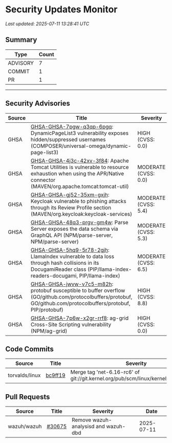 # Security Updates Monitor

*Last updated: 2025-07-11 13:28:41 UTC*

## Summary
| Type | Count |
|------|-------|
| ADVISORY | 7 |
| COMMIT | 1 |
| PR | 1 |

---

## Security Advisories

| Source | Title | Severity | Date |
|--------|-------|----------|------|
| GHSA | [GHSA-GHSA-7pgw-q3qp-6pgq](https://github.com/advisories/GHSA-7pgw-q3qp-6pgq): DynamicPageList3 vulnerability exposes hidden/suppressed usernames (COMPOSER/universal-omega/dynamic-page-list3) | HIGH (CVSS: 0.0) | 2025-07-10 |
| GHSA | [GHSA-GHSA-4j3c-42xv-3f84](https://github.com/advisories/GHSA-4j3c-42xv-3f84): Apache Tomcat Utilities is vulnerable to resource exhaustion when using the APR/Native connector (MAVEN/org.apache.tomcat:tomcat-util) | MODERATE (CVSS: 0.0) | 2025-07-10 |
| GHSA | [GHSA-GHSA-gj52-35xm-gxjh](https://github.com/advisories/GHSA-gj52-35xm-gxjh): Keycloak vulnerable to phishing attacks through its Review Profile section (MAVEN/org.keycloak:keycloak-services) | MODERATE (CVSS: 5.4) | 2025-07-10 |
| GHSA | [GHSA-GHSA-48q3-prgv-gm4w](https://github.com/advisories/GHSA-48q3-prgv-gm4w): Parse Server exposes the data schema via GraphQL API (NPM/parse-server, NPM/parse-server) | MODERATE (CVSS: 5.3) | 2025-07-10 |
| GHSA | [GHSA-GHSA-5hq9-5r78-2gjh](https://github.com/advisories/GHSA-5hq9-5r78-2gjh): LlamaIndex vulnerable to data loss through hash collisions in its DocugamiReader class  (PIP/llama-index-readers-docugami, PIP/llama-index) | MODERATE (CVSS: 6.5) | 2025-07-10 |
| GHSA | [GHSA-GHSA-jwvw-v7c5-m82h](https://github.com/advisories/GHSA-jwvw-v7c5-m82h): protobuf susceptible to buffer overflow (GO/github.com/protocolbuffers/protobuf, GO/github.com/protocolbuffers/protobuf, PIP/protobuf) | HIGH (CVSS: 8.8) | 2022-05-13 |
| GHSA | [GHSA-GHSA-7p6w-x2gr-rrf8](https://github.com/advisories/GHSA-7p6w-x2gr-rrf8): ag-grid Cross-Site Scripting vulnerability (NPM/ag-grid) | HIGH (CVSS: 0.0) | 2020-09-02 |

## Code Commits

| Source | Title | Severity | Date |
|--------|-------|----------|------|
| torvalds/linux | [bc9ff19](https://github.com/torvalds/linux/commit/bc9ff192a6c940d9a26e21a0a82f2667067aaf5f) | Merge tag 'net-6.16-rc6' of git://git.kernel.org/pub/scm/linux/kernel/git/netdev/net | 2025-07-10 |

## Pull Requests

| Source | Title | Severity | Date |
|--------|-------|----------|------|
| wazuh/wazuh | [#30675](https://github.com/wazuh/wazuh/pull/30675) | Remove wazuh-analysisd and wazuh-dbd | 2025-07-11 |

